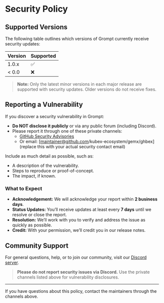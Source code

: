 # Security Policy

## Supported Versions

The following table outlines which versions of Grompt currently receive security updates:

| Version | Supported           |
| ------- | ------------------- |
| 1.0.x   | :white_check_mark:  |
| < 0.0   | :x:                 |

> **Note:** Only the latest minor versions in each major release are supported with security updates. Older versions do not receive fixes.

## Reporting a Vulnerability

If you discover a security vulnerability in Grompt:

- **Do NOT disclose it publicly** or via any public forum (including Discord).
- Please report it through one of these private channels:
  - [GitHub Security Advisories](https://github.com/kubex-ecosystem/gemx/grompt/security/advisories)
  - Or email: [maintainer@github.com/kubex-ecosystem/gemx/ghbex] (replace this with your actual security contact email)

Include as much detail as possible, such as:

- A description of the vulnerability.
- Steps to reproduce or proof-of-concept.
- The impact, if known.

### What to Expect

- **Acknowledgement:** We will acknowledge your report within **2 business days**.
- **Status Updates:** You’ll receive updates at least every **7 days** until we resolve or close the report.
- **Resolution:** We’ll work with you to verify and address the issue as quickly as possible.
- **Credit:** With your permission, we’ll credit you in our release notes.

## Community Support

For general questions, help, or to join our community, visit our [Discord server](https://discord.gg/CCBJsFHT).

> **Please do not report security issues via Discord.** Use the private channels listed above for vulnerability disclosures.

---

If you have questions about this policy, contact the maintainers through the channels above.
